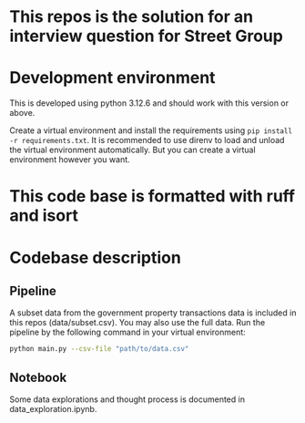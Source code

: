 # This repos is the solution for an interview question for Street Group

# Development environment
This is developed using python 3.12.6 and should work with this version or above.

Create a virtual environment and install the requirements using `pip install -r requirements.txt`. It is recommended to use direnv to load and unload the virtual environment automatically. But you can create a virtual environment however you want.

# This code base is formatted with ruff and isort


# Codebase description

## Pipeline
A subset data from the government property transactions data is included in this repos (data/subset.csv). You may also use the full data. 
Run the pipeline by the following command in your virtual environment: 

``` sh
python main.py --csv-file "path/to/data.csv"
```


## Notebook
Some data explorations and thought process is documented in data_exploration.ipynb. 
